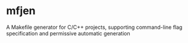 mfjen
=====

A Makefile generator for C/C++ projects, supporting command-line flag specification and permissive automatic generation

